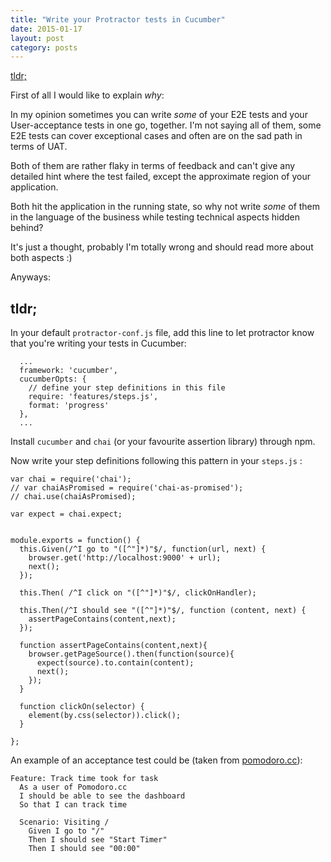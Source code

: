 ```yaml
---
title: "Write your Protractor tests in Cucumber"
date: 2015-01-17
layout: post
category: posts
---
```


[tldr;](#tldr)

First of all I would like to explain *why*:

In my opinion sometimes you can write *some* of your E2E tests and your User-acceptance tests in one go, together.
I'm not saying all of them, some E2E tests can cover exceptional cases and often are on the sad path in terms of UAT.

Both of them are rather flaky in terms of feedback and can't give any detailed hint where the test failed, except the approximate region of your application.

Both hit the application in the running state, so why not write *some* of them in the language of the business while testing technical aspects hidden behind?

It's just a thought, probably I'm totally wrong and should read more about both aspects :)

Anyways:



<h2 id="tldr">tldr;</h2>

In your default `protractor-conf.js` file, add this line to let protractor know that you're writing your tests in Cucumber:

```
  ...
  framework: 'cucumber',
  cucumberOpts: {
    // define your step definitions in this file
    require: 'features/steps.js',
    format: 'progress'
  },
  ...
```

Install `cucumber` and `chai` (or your favourite assertion library) through npm.

Now write your step definitions following this pattern in your `steps.js` :

```
var chai = require('chai');
// var chaiAsPromised = require('chai-as-promised');
// chai.use(chaiAsPromised);

var expect = chai.expect;


module.exports = function() {
  this.Given(/^I go to "([^"]*)"$/, function(url, next) {
    browser.get('http://localhost:9000' + url);
    next();
  });

  this.Then( /^I click on "([^"]*)"$/, clickOnHandler);

  this.Then(/^I should see "([^"]*)"$/, function (content, next) {
    assertPageContains(content,next);
  });

  function assertPageContains(content,next){
    browser.getPageSource().then(function(source){
      expect(source).to.contain(content);
      next();
    });
  }

  function clickOn(selector) {
    element(by.css(selector)).click();
  }

};
```



An example of an acceptance test could be (taken from [pomodoro.cc](https://pomodoro.cc)):

```
Feature: Track time took for task
  As a user of Pomodoro.cc
  I should be able to see the dashboard
  So that I can track time

  Scenario: Visiting /
    Given I go to "/"
    Then I should see "Start Timer"
    Then I should see "00:00"
```
